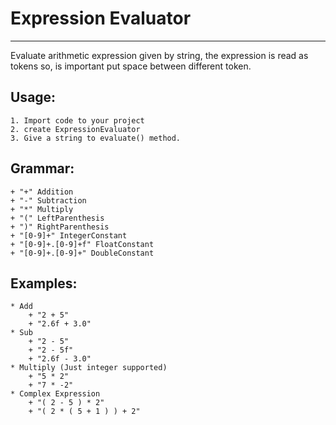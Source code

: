 # Expression Evaluator
__________________________

Evaluate arithmetic expression given by string, the expression is read as tokens so, is important put space between
different token.

## Usage:
    1. Import code to your project
    2. create ExpressionEvaluator
    3. Give a string to evaluate() method.

## Grammar:
    + "+" Addition
    + "-" Subtraction
    + "*" Multiply
    + "(" LeftParenthesis
    + ")" RightParenthesis
    + "[0-9]+" IntegerConstant
    + "[0-9]+.[0-9]+f" FloatConstant
    + "[0-9]+.[0-9]+" DoubleConstant

## Examples:
    * Add
        + "2 + 5"
        + "2.6f + 3.0"
    * Sub
        + "2 - 5"
        + "2 - 5f"
        + "2.6f - 3.0"
    * Multiply (Just integer supported)
        + "5 * 2"
        + "7 * -2"
    * Complex Expression
        + "( 2 - 5 ) * 2"
        + "( 2 * ( 5 + 1 ) ) + 2"
